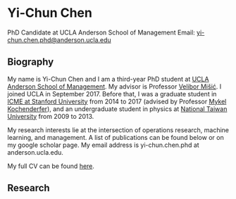 # Yi-Chun Chen
PhD Candidate at UCLA Anderson School of Management
Email: yi-chun.chen.phd@anderson.ucla.edu

## Biography
My name is Yi-Chun Chen and I am a third-year PhD student at [UCLA Anderson School of Management](https://www.anderson.ucla.edu/). My advisor is Professor [Velibor Mišić](https://vvmisic.github.io/). I joined UCLA in September 2017. Before that, I was a graduate student in [ICME at Stanford University](https://icme.stanford.edu/) from 2014 to 2017 (advised by Professor [Mykel Kochenderfer](http://mykel.kochenderfer.com/)), and an undergraduate student in physics at [National Taiwan University](http://www.ntu.edu.tw/) from 2009 to 2013.

My research interests lie at the intersection of operations research, machine learning, and management. A list of publications can be found below or on my google scholar page. My email address is yi-chun.chen.phd at anderson.ucla.edu.

My full CV can be found [here](CV.pdf).

## Research
